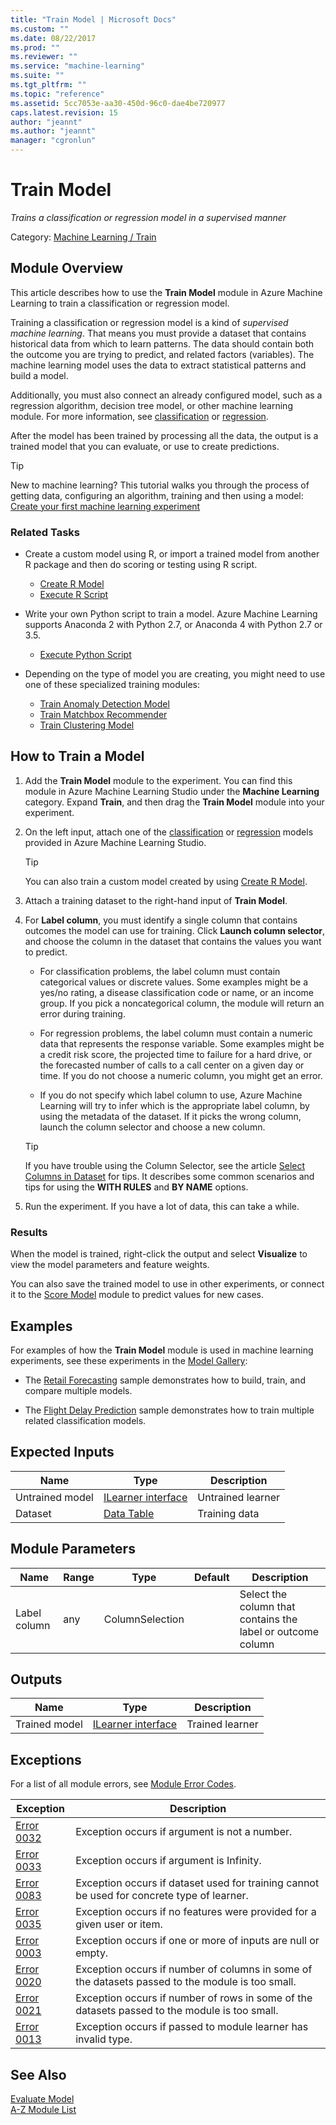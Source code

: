 ```yaml
---
title: "Train Model | Microsoft Docs"
ms.custom: ""
ms.date: 08/22/2017
ms.prod: ""
ms.reviewer: ""
ms.service: "machine-learning"
ms.suite: ""
ms.tgt_pltfrm: ""
ms.topic: "reference"
ms.assetid: 5cc7053e-aa30-450d-96c0-dae4be720977
caps.latest.revision: 15
author: "jeannt"
ms.author: "jeannt"
manager: "cgronlun"
---
```

# Train Model
*Trains a classification or regression model in a supervised manner*  
  
 Category: [Machine Learning / Train](machine-learning-train.md)  
  
##  <a name="Remarks"></a> Module Overview  
 
 This article describes how to use the **Train Model** module in Azure Machine Learning to train a classification or regression model.  
  
 Training a classification or regression model is a kind of *supervised machine learning*. That means you must provide a dataset that contains historical data from which to learn patterns. The data should contain both the outcome you are trying to predict, and related factors (variables). The machine learning model uses the data to extract statistical patterns and build a model.  
  
 Additionally, you must also connect an already configured model, such as a regression algorithm, decision tree model, or other machine learning module. For more information, see  [classification](machine-learning-initialize-model-classification.md) or [regression](machine-learning-initialize-model-regression.md).  
  
 After the model has been trained by processing all the data, the output is a trained model that you can evaluate, or use to create predictions.  
  
> [!TIP]
>  New to machine learning? This tutorial walks you through the process of getting data, configuring an algorithm, training and then using a model: [Create your first machine learning experiment](https://azure.microsoft.com/documentation/articles/machine-learning-create-experiment/)  

### Related Tasks

+ Create a custom model using R, or import a trained model from another R package and then do scoring or testing using R script.
    
    - [Create R Model](create-r-model.md) 
    - [Execute R Script](execute-r-script.md) 
+ Write your own Python script to train a model. Azure Machine Learning supports Anaconda 2 with Python 2.7, or Anaconda 4 with Python 2.7 or 3.5. 
    - [Execute Python Script](execute-python-script.md)

+ Depending on the type of model you are creating, you might need to use one of these specialized training modules:

   - [Train Anomaly Detection Model](train-anomaly-detection-model.md)   
   - [Train Matchbox Recommender](train-matchbox-recommender.md)   
   - [Train Clustering Model](train-clustering-model.md)  

## How to Train a Model  
  
1.  Add the **Train Model** module to the experiment.  You can find this module in Azure Machine Learning Studio under the **Machine Learning** category. Expand  **Train**, and then drag the **Train Model** module into your experiment.  
  
2.  On the left input, attach one of the [classification](machine-learning-initialize-model-classification.md) or [regression](machine-learning-initialize-model-regression.md) models provided in Azure Machine Learning Studio.  
  
     > [!TIP]
     > You can also train a custom model created by using [Create R Model](create-r-model.md).  
  
3.  Attach a training dataset to the right-hand input of **Train Model**.  
  
4.  For **Label column**, you must identify a single column that contains outcomes the model can use for training. Click **Launch column selector**, and choose the column in the dataset that contains the values you want to predict.  
  
    -   For classification problems, the label column must contain categorical values or discrete values. Some examples might be a yes/no rating, a disease classification code or name, or an income group.  If you pick a noncategorical column, the module will return an error during training.
  
    -   For regression problems, the label column must contain a numeric data that represents the response variable. Some examples might be a credit risk score, the projected time to failure for a hard drive, or the forecasted number of calls to a call center on a given day or time.  If you do not choose a numeric column, you might get an error.
  
    -   If you do not specify which label column to use, Azure Machine Learning will try to infer which is the appropriate label column, by using the metadata of the dataset. If it picks the wrong column, launch the column selector and choose a new column.  
  
    > [!TIP] 
    > If you have trouble using the Column Selector, see the article [Select Columns in Dataset](select-columns-in-dataset.md) for tips. It describes some common scenarios and tips for using the **WITH RULES** and **BY NAME** options.
  
5.  Run the experiment. If you have a lot of data, this can take a while.  
  
### Results

When the model is trained, right-click the output and select **Visualize** to view the model parameters and feature weights.  
  
You can also save the trained model to use in other experiments, or connect it to the [Score Model](score-model.md) module to predict values for new cases.  
  
## Examples  

 For examples of how the **Train Model** module is used in machine learning experiments, see these experiments in the [Model Gallery](https://gallery.cortanaintelligence.com/):  
  
-   The [Retail Forecasting](http://go.microsoft.com/fwlink/?LinkId=525950) sample demonstrates how to build, train, and compare multiple models.  
  
-   The [Flight Delay Prediction](http://go.microsoft.com/fwlink/?LinkId=525725) sample demonstrates how to train multiple related classification models.  
  
##  <a name="ExpectedInputs"></a> Expected Inputs  
  
|Name|Type|Description|  
|----------|----------|-----------------|  
|Untrained model|[ILearner interface](ilearner-interface.md)|Untrained learner|  
|Dataset|[Data Table](data-table.md)|Training data|  
  
##  <a name="parameters"></a> Module Parameters  
  
|Name|Range|Type|Default|Description|  
|----------|-----------|----------|-------------|-----------------|  
|Label column|any|ColumnSelection||Select the column that contains the label or outcome column|  
  
##  <a name="Outputs"></a> Outputs  
  
|Name|Type|Description|  
|----------|----------|-----------------|  
|Trained model|[ILearner interface](ilearner-interface.md)|Trained learner|  
  
##  <a name="exceptions"></a> Exceptions  

 For a list of all module errors, see [Module Error Codes](machine-learning-module-error-codes.md).  
  
|Exception|Description|  
|---------------|-----------------|  
|[Error 0032](error-0032.md)|Exception occurs if argument is not a number.|  
|[Error 0033](error-0033.md)|Exception occurs if argument is Infinity.|  
|[Error 0083](error-0083.md)|Exception occurs if dataset used for training cannot be used for concrete type of learner.|  
|[Error 0035](error-0035.md)|Exception occurs if no features were provided for a given user or item.|  
|[Error 0003](error-0003.md)|Exception occurs if one or more of inputs are null or empty.|  
|[Error 0020](error-0020.md)|Exception occurs if number of columns in some of the datasets passed to the module is too small.|  
|[Error 0021](error-0021.md)|Exception occurs if number of rows in some of the datasets passed to the module is too small.|  
|[Error 0013](error-0013.md)|Exception occurs if passed to module learner has invalid type.|  
  
## See Also  
 
 [Evaluate Model](evaluate-model.md)   
 [A-Z Module List](a-z-module-list.md)